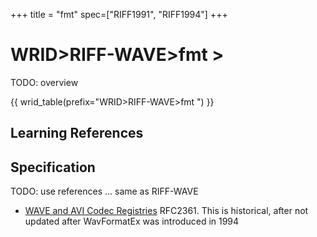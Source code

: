 +++
title = "fmt"
spec=["RIFF1991", "RIFF1994"]
+++

# WRID>RIFF-WAVE>fmt >

TODO: overview

{{ wrid_table(prefix="WRID>RIFF-WAVE>fmt ") }}

## Learning References


## Specification

TODO: use references ... same as RIFF-WAVE

* [WAVE and AVI Codec Registries](https://www.iana.org/assignments/wave-avi-codec-registry/wave-avi-codec-registry.xhtml) RFC2361. This is historical, after not updated after WavFormatEx was introduced in 1994 



